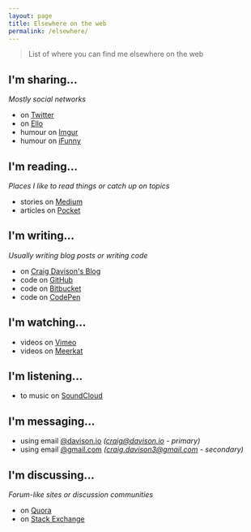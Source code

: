 ```yaml
---
layout: page
title: Elsewhere on the web
permalink: /elsewhere/
---
```


> List of where you can find me elsewhere on the web

## I'm sharing...

*Mostly social networks*

- on [Twitter](https://twitter.com/davisonio)
- on [Ello](https://ello.co/davisonio)
- humour on [Imgur](https://imgur.com/user/davisonio)
- humour on [iFunny](http://ifunny.co/davisonio)

## I'm reading...

*Places I like to read things or catch up on topics*

- stories on [Medium](https://medium.com/@davisonio)
- articles on [Pocket](https://getpocket.com/@davisonio)

## I'm writing...

*Usually writing blog posts or writing code*

- on [Craig Davison's Blog](https://blog.davison.io)
- code on [GitHub](https://github.com/davisonio)
- code on [Bitbucket](https://bitbucket.org/davisonio/)
- code on [CodePen](http://codepen.io/davisonio/)

## I'm watching...

- videos on [Vimeo](https://vimeo.com/davisonio)
- videos on [Meerkat](https://meerkatapp.co/davisonio)

## I'm listening...

- to music on [SoundCloud](https://soundcloud.com/davisonio)

## I'm messaging...

- using email [@davison.io](mailto:craig@davison.io) *(craig@davison.io - primary)*
- using email [@gmail.com](mailto:craig.davison3@gmail.com) *(craig.davison3@gmail.com - secondary)*

## I'm discussing...

*Forum-like sites or discussion communities*

- on [Quora](https://www.quora.com/profile/Craig-Davison-3)
- on [Stack Exchange](https://stackexchange.com/users/6582211/craig-davison)

<!--
## I'm navigating...

## I'm buying...

## I'm accessing...

## I'm learning...

## I'm testing...

## I'm referring...

## I'm utilising...

## I'm managing...

## I'm editing...

## I'm playing...

## I'm getting...
-->
